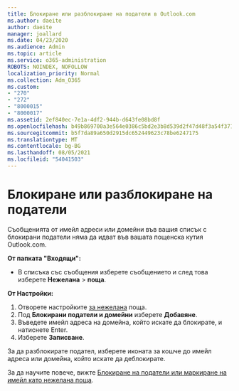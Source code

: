 ```yaml
---
title: Блокиране или разблокиране на податели в Outlook.com
ms.author: daeite
author: daeite
manager: joallard
ms.date: 04/23/2020
ms.audience: Admin
ms.topic: article
ms.service: o365-administration
ROBOTS: NOINDEX, NOFOLLOW
localization_priority: Normal
ms.collection: Adm_O365
ms.custom:
- "270"
- "272"
- "8000015"
- "8000017"
ms.assetid: 2ef840ec-7e1a-4df2-944b-d643fe08bd8f
ms.openlocfilehash: b49b869700a3e564e0386c5bd2e3b8d539d2f47d48f3a54f3718c770ccc9a0bd
ms.sourcegitcommit: b5f7da89a650d2915dc652449623c78be6247175
ms.translationtype: MT
ms.contentlocale: bg-BG
ms.lasthandoff: 08/05/2021
ms.locfileid: "54041503"
---
```

# <a name="block-or-unblock-senders"></a>Блокиране или разблокиране на податели

Съобщенията от имейл адреси или домейни във вашия списък с блокирани податели няма да идват във вашата пощенска кутия Outlook.com.

**От папката "Входящи":**

- В списъка със съобщения изберете съобщението и след това изберете **Нежелана**  >  **поща**.

**От Настройки:**

1. Отворете настройките [за нежелана](https://outlook.live.com/mail/options/mail/junkEmail) поща.
2. Под **Блокирани податели и домейни** изберете **Добавяне**.
3. Въведете имейл адреса на домейна, който искате да блокирате, и натиснете Enter.
4. Изберете **Записване**.

За да разблокирате подател, изберете иконата за кошче до имейл адреса или домейна, който искате да деблокирате.

За да научите повече, вижте [Блокиране на податели или маркиране на имейл като нежелана поща](https://support.office.com/article/a3ece97b-82f8-4a5e-9ac3-e92fa6427ae4?wt.mc_id=Office_Outlook_com_Alchemy).